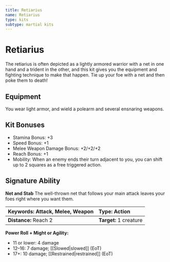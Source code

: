 ```yaml
---
title: Retiarius
name: Retiarius
type: kits
subtype: martial kits
---
```


# Retiarius

The retiarius is often depicted as a lightly armored warrior with a net in one hand and a trident in the other, and this kit gives you the equipment and fighting technique to make that happen. Tie up your foe with a net and then poke them to death!

## Equipment

You wear light armor, and wield a polearm and several ensnaring weapons.

## Kit Bonuses

- Stamina Bonus: +3
- Speed Bonus: +1
- Melee Weapon Damage Bonus: +2/+2/+2
- Reach Bonus: +1
- Mobility: When an enemy ends their turn adjacent to you, you can shift up to 2 squares as a free triggered action.

## Signature Ability

**Net and Stab** The well-thrown net that follows your main attack leaves your foes right where you want them.

| **Keywords:** Attack, Melee, Weapon | **Type:** Action       |
| :---------------------------------- | :--------------------- |
| **Distance:** Reach 2               | **Target:** 1 creature |

**Power Roll + Might or Agility:**

- 11 or lower: 4 damage
- 12–16: 7 damage; [[Slowed|slowed]] (EoT)
- 17+: 10 damage; [[Restrained|restrained]] (EoT)
